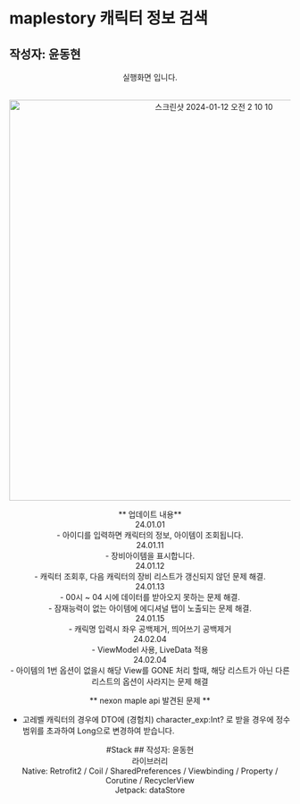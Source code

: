 <p align="center">
  
# maplestory 캐릭터 정보 검색
## 작성자: 윤동현

<p align="center">
실행화면 입니다. <br/><br/>


<p align="center">
  
<img width="717" alt="스크린샷 2024-01-12 오전 2 10 10" src="https://github.com/Retudy/Maplemate/assets/129308578/765d7cb9-58fc-4c95-ba3c-c100698fedf9">

<p align="center">
** 업데이트 내용** <br/>
24.01.01</br>
- 아이디를 입력하면 캐릭터의 정보, 아이템이 조회됩니다. </br>
24.01.11</br>
- 장비아이템을 표시합니다.<br/>
24.01.12</br>
- 캐릭터 조회후, 다음 캐릭터의 장비 리스트가 갱신되지 않던 문제 해결.<br/>
24.01.13</br>
- 00시 ~ 04 시에 데이터를 받아오지 못하는 문제 해결.<br/>
- 잠재능력이 없는 아이템에 에디셔널 탭이 노출되는 문제 해결.<br/>
24.01.15</br>
- 캐릭명 입력시 좌우 공백제거, 띄어쓰기 공백제거</br>
24.02.04</br>
- ViewModel 사용, LiveData 적용</br>
24.02.04</br>
- 아이템의 1번 옵션이 없을시 해당 View를 GONE 처리 할때, 해당 리스트가 아닌 다른 리스트의 옵션이 사라지는 문제 해결 
<p align="center">
** nexon maple api 발견된 문제 **</br>

- 고레벨 캐릭터의 경우에 DTO에 (경험치) character_exp:Int? 로 받을 경우에 정수 범위를 초과하여 Long으로 변경하여 받습니다.

<p align="center">
#Stack
## 작성자: 윤동현
<br/>
라이브러리 <br/>
Native: Retrofit2 / Coil / SharedPreferences / Viewbinding / Property / Corutine / RecyclerView </br>
Jetpack: dataStore
